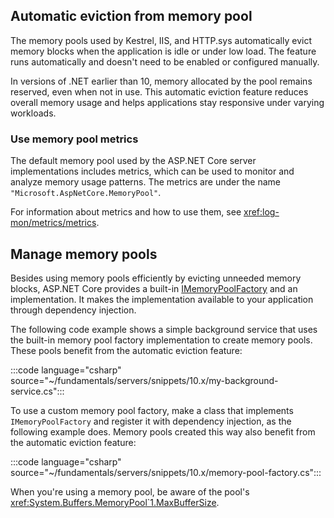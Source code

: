 ## Automatic eviction from memory pool

The memory pools used by Kestrel, IIS, and HTTP.sys automatically evict memory blocks when the application is idle or under low load. The feature runs automatically and doesn't need to be enabled or configured manually.

In versions of .NET earlier than 10, memory allocated by the pool remains reserved, even when not in use. This automatic eviction feature reduces overall memory usage and helps applications stay responsive under varying workloads.

### Use memory pool metrics

The default memory pool used by the ASP.NET Core server implementations includes metrics, which can be used to monitor and analyze memory usage patterns. The metrics are under the name `"Microsoft.AspNetCore.MemoryPool"`.

For information about metrics and how to use them, see <xref:log-mon/metrics/metrics>.

## Manage memory pools

Besides using memory pools efficiently by evicting unneeded memory blocks, ASP.NET Core provides a built-in [IMemoryPoolFactory](https://source.dot.net/#Microsoft.AspNetCore.Connections.Abstractions/IMemoryPoolFactory.cs) and an implementation. It makes the implementation available to your application through dependency injection.

The following code example shows a simple background service that uses the built-in memory pool factory implementation to create memory pools. These pools benefit from the automatic eviction feature:

:::code language="csharp" source="~/fundamentals/servers/snippets/10.x/my-background-service.cs":::

To use a custom memory pool factory, make a class that implements `IMemoryPoolFactory` and register it with dependency injection, as the following example does. Memory pools created this way also benefit from the automatic eviction feature:

:::code language="csharp" source="~/fundamentals/servers/snippets/10.x/memory-pool-factory.cs":::

When you're using a memory pool, be aware of the pool's <xref:System.Buffers.MemoryPool`1.MaxBufferSize>.

